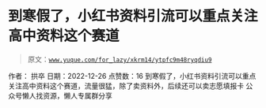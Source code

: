 # 到寒假了，小红书资料引流可以重点关注高中资料这个赛道

> 原文：[`www.yuque.com/for_lazy/xkrm14/ytpfc9m48ryqdiu9`](https://www.yuque.com/for_lazy/xkrm14/ytpfc9m48ryqdiu9)

<ne-p id="uc6870be8" data-lake-id="uc6870be8"><ne-text id="u497dadfb">作者： 拱卒</ne-text></ne-p> <ne-p id="ucb56396a" data-lake-id="ucb56396a"><ne-text id="u4654a4f8">日期：2022-12-26</ne-text></ne-p> <ne-p id="uf3b92af7" data-lake-id="uf3b92af7"><ne-text id="ufd386f3a">点赞数：</ne-text><ne-text id="u4c304a6a" ne-bold="true">16</ne-text></ne-p> <ne-hole id="u64781ded" data-lake-id="u64781ded"><ne-card data-card-name="hr" data-card-type="block" id="dN0NT" data-event-boundary="card"><ne-p id="u4bce187b" data-lake-id="u4bce187b"><ne-text id="uf4a2b9f7">到寒假了，小红书资料引流可以重点关注高中资料这个赛道，流量很猛，除了卖资料外，后续还可以卖志愿填报卡</ne-text></ne-p> <ne-hole id="u0c832219" data-lake-id="u0c832219"><ne-card data-card-name="hr" data-card-type="block" id="awr8e" data-event-boundary="card"><ne-p id="ua6e9da62" data-lake-id="ua6e9da62"><ne-text id="u11d62a84">公众号懒人找资源，懒人专属群分享</ne-text></ne-p></ne-card></ne-hole></ne-card></ne-hole>